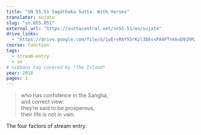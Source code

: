 ```yaml
---
title: "SN 55.51 Sagāthaka Sutta: With Verses"
translator: sujato
slug: "sn.055.051"
external_url: "https://suttacentral.net/sn55.51/en/sujato"
drive_links:
  - "https://drive.google.com/file/d/1yErvRmY55rKzl3bEvxPA4FTnkkvD91hM/view?usp=drivesdk"
course: function
tags:
  - stream-entry
  - sn
# nibbana tag covered by *The Island*
year: 2018
pages: 1
---
```


> who has confidence in the Saṅgha,  
and correct view:  
they’re said to be prosperous,  
their life is not in vain.

The four factors of stream entry.